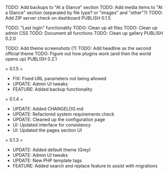 TODO: Add backups to "At a Glance" section
TODO: Add media items to "At a Glance" section (separated by file type? or "images" and "other"?)
TODO: Add ZIP server check on dashboard
PUBLISH 0.1.5

TODO: "Last login" functionality
TODO: Clean up all files
TODO: Clean up admin CSS
TODO: Document all functions
TODO: Clean up gallery
PUBLISH 0.2.0

TODO: Add theme screenshots (?)
TODO: Add headline as the second official theme
TODO: Figure out how plugins work (and then the world opens up)
PUBLISH 0.2.1

= 0.1.5 =

* FIX: Fixed URL parameters not being allowed
* UPDATE: Admin UI tweaks
* FEATURE: Added backup functionality

= 0.1.4 =

* UPDATE: Added CHANGELOG.md
* UPDATE: Refactored system requirements check
* UPDATE: Cleaned up the configuration page
* UI: Updated interface for consistency
* UI: Updated the pages section UI

= 0.1.3 =

* UPDATE: Added default theme (Grey)
* UPDATE: Admin UI tweaks
* UPDATE: New PHP template tags
* FEATURE: Added search and replace feature to assist with migrations
